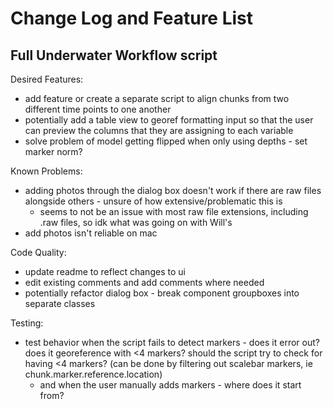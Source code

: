 # Change Log and Feature List

## Full Underwater Workflow script

Desired Features:
- add feature or create a separate script to align chunks from two different time points to one another
- potentially add a table view to georef formatting input so that the user can preview the columns that they are assigning to each variable
- solve problem of model getting flipped when only using depths - set marker norm?

Known Problems:
- adding photos through the dialog box doesn't work if there are raw files alongside others - unsure of how extensive/problematic this is
  - seems to not be an issue with most raw file extensions, including .raw files, so idk what was going on with Will's
- add photos isn't reliable on mac

Code Quality:
- update readme to reflect changes to ui
- edit existing comments and add comments where needed
- potentially refactor dialog box - break component groupboxes into separate classes


Testing:
- test behavior when the script fails to detect markers - does it error out? does it georeference with <4 markers? should the script try to check for having <4 markers? (can be done by filtering out scalebar markers, ie chunk.marker.reference.location)
  - and when the user manually adds markers - where does it start from?
